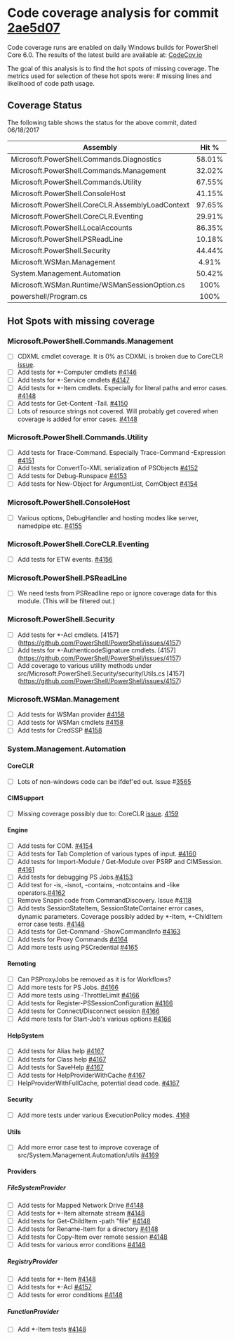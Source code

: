 # Code coverage analysis for commit [2ae5d07](https://codecov.io/gh/PowerShell/PowerShell/tree/c7b959bd6e5356fbbd395f22ba0c6cba49f354f6/src)

Code coverage runs are enabled on daily Windows builds for PowerShell Core 6.0.
The results of the latest build are available at: [CodeCov.io](https://codecov.io/gh/PowerShell/PowerShell)

The goal of this analysis is to find the hot spots of missing coverage.
The metrics used for selection of these hot spots were: # missing lines and likelihood of code path usage.

## Coverage Status

The following table shows the status for the above commit, dated 06/18/2017

| Assembly | Hit % |
| -------- |:-----:|
| Microsoft.PowerShell.Commands.Diagnostics | 58.01% |
| Microsoft.PowerShell.Commands.Management  | 32.02% |
| Microsoft.PowerShell.Commands.Utility | 67.55% | 
| Microsoft.PowerShell.ConsoleHost | 41.15% |
| Microsoft.PowerShell.CoreCLR.AssemblyLoadContext | 97.65% |
| Microsoft.PowerShell.CoreCLR.Eventing | 29.91% |
| Microsoft.PowerShell.LocalAccounts | 86.35% |
| Microsoft.PowerShell.PSReadLine | 10.18% |
| Microsoft.PowerShell.Security | 44.44% |
| Microsoft.WSMan.Management | 4.91% |
| System.Management.Automation | 50.42% |
| Microsoft.WSMan.Runtime/WSManSessionOption.cs | 100% |
| powershell/Program.cs | 100% |

## Hot Spots with missing coverage

### Microsoft.PowerShell.Commands.Management

- [ ] CDXML cmdlet coverage. It is 0% as CDXML is broken due to CoreCLR [issue](https://github.com/dotnet/corefx/issues/18877). 
- [ ] Add tests for *-Computer cmdlets [#4146](https://github.com/PowerShell/PowerShell/issues/4146)
- [ ] Add tests for *-Service cmdlets [#4147](https://github.com/PowerShell/PowerShell/issues/4147)
- [ ] Add tests for *-Item cmdlets. Especially for literal paths and error cases. [#4148](https://github.com/PowerShell/PowerShell/issues/4148)
- [ ] Add tests for Get-Content -Tail. [#4150](https://github.com/PowerShell/PowerShell/issues/4150)
- [ ] Lots of resource strings not covered. Will probably get covered when coverage is added for error cases. [#4148](https://github.com/PowerShell/PowerShell/issues/4148)

### Microsoft.PowerShell.Commands.Utility

- [ ] Add tests for Trace-Command. Especially Trace-Command -Expression [#4151](https://github.com/PowerShell/PowerShell/issues/4151)
- [ ] Add tests for ConvertTo-XML serialization of PSObjects [#4152](https://github.com/PowerShell/PowerShell/issues/4152)
- [ ] Add tests for Debug-Runspace [#4153](https://github.com/PowerShell/PowerShell/issues/4153)
- [ ] Add tests for New-Object for ArgumentList, ComObject [#4154](https://github.com/PowerShell/PowerShell/issues/4154)

### Microsoft.PowerShell.ConsoleHost

- [ ] Various options, DebugHandler and hosting modes like server, namedpipe etc. [#4155](https://github.com/PowerShell/PowerShell/issues/4155)

### Microsoft.PowerShell.CoreCLR.Eventing

- [ ] Add tests for ETW events. [#4156](https://github.com/PowerShell/PowerShell/issues/4156)

### Microsoft.PowerShell.PSReadLine

- [ ] We need tests from PSReadline repo or ignore coverage data for this module. (This will be filtered out.)

### Microsoft.PowerShell.Security

- [ ] Add tests for *-Acl cmdlets. [4157] (https://github.com/PowerShell/PowerShell/issues/4157)
- [ ] Add tests for *-AuthenticodeSignature cmdlets. [4157] (https://github.com/PowerShell/PowerShell/issues/4157)
- [ ] Add coverage to various utility methods under src/Microsoft.PowerShell.Security/security/Utils.cs [4157] (https://github.com/PowerShell/PowerShell/issues/4157)

### Microsoft.WSMan.Management

- [ ] Add tests for WSMan provider [#4158](https://github.com/PowerShell/PowerShell/issues/4158)
- [ ] Add tests for WSMan cmdlets [#4158](https://github.com/PowerShell/PowerShell/issues/4158)
- [ ] Add tests for CredSSP [#4158](https://github.com/PowerShell/PowerShell/issues/4158)

### System.Management.Automation

#### CoreCLR

- [ ] Lots of non-windows code can be ifdef'ed out. Issue #[3565](https://github.com/PowerShell/PowerShell/issues/3565)

#### CIMSupport

- [ ] Missing coverage possibly due to: CoreCLR [issue](https://github.com/dotnet/corefx/issues/18877).
[4159](https://github.com/PowerShell/PowerShell/issues/4159)

#### Engine

- [ ] Add tests for COM. [#4154](https://github.com/PowerShell/PowerShell/issues/4154)
- [ ] Add tests for Tab Completion of various types of input. [#4160](https://github.com/PowerShell/PowerShell/issues/4160)
- [ ] Add tests for Import-Module / Get-Module over PSRP and CIMSession. [#4161](https://github.com/PowerShell/PowerShell/issues/4161)
- [ ] Add tests for debugging PS Jobs.[#4153](https://github.com/PowerShell/PowerShell/issues/4153)
- [ ] Add test for -is, -isnot, -contains, -notcontains and -like operators.[#4162](https://github.com/PowerShell/PowerShell/issues/4162)
- [ ] Remove Snapin code from CommandDiscovery. Issue #[4118](https://github.com/PowerShell/PowerShell/issues/4118)
- [ ] Add tests SessionStateItem, SessionStateContainer error cases, dynamic parameters. Coverage possibly added by *-Item, *-ChildItem error case tests. [#4148](https://github.com/PowerShell/PowerShell/issues/4148)
- [ ] Add tests for Get-Command -ShowCommandInfo [#4163](https://github.com/PowerShell/PowerShell/issues/4163)
- [ ] Add tests for Proxy Commands [#4164](https://github.com/PowerShell/PowerShell/issues/4164)
- [ ] Add more tests using PSCredential [#4165](https://github.com/PowerShell/PowerShell/issues/4165)

#### Remoting

- [ ] Can PSProxyJobs be removed as it is for Workflows?
- [ ] Add more tests for PS Jobs. [#4166](https://github.com/PowerShell/PowerShell/issues/4166)
- [ ] Add more tests using -ThrottleLimit [#4166](https://github.com/PowerShell/PowerShell/issues/4166)
- [ ] Add tests for Register-PSSessionConfiguration [#4166](https://github.com/PowerShell/PowerShell/issues/4166)
- [ ] Add tests for Connect/Disconnect session [#4166](https://github.com/PowerShell/PowerShell/issues/4166)
- [ ] Add more tests for Start-Job's various options [#4166](https://github.com/PowerShell/PowerShell/issues/4166)

#### HelpSystem

- [ ] Add tests for Alias help [#4167](https://github.com/PowerShell/PowerShell/issues/4167)
- [ ] Add tests for Class help [#4167](https://github.com/PowerShell/PowerShell/issues/4167)
- [ ] Add tests for SaveHelp [#4167](https://github.com/PowerShell/PowerShell/issues/4167)
- [ ] Add tests for HelpProviderWithCache [#4167](https://github.com/PowerShell/PowerShell/issues/4167)
- [ ] HelpProviderWithFullCache, potential dead code. [#4167](https://github.com/PowerShell/PowerShell/issues/4167)

#### Security

- [ ] Add more tests under various ExecutionPolicy modes. [4168](https://github.com/PowerShell/PowerShell/issues/4168)

#### Utils

- [ ] Add more error case test to improve coverage of src/System.Management.Automation/utils [#4169](https://github.com/PowerShell/PowerShell/issues/4169)

#### Providers

##### FileSystemProvider

- [ ] Add tests for Mapped Network Drive [#4148](https://github.com/PowerShell/PowerShell/issues/4148)
- [ ] Add tests for *-Item alternate stream [#4148](https://github.com/PowerShell/PowerShell/issues/4148)
- [ ] Add tests for Get-ChildItem -path "file" [#4148](https://github.com/PowerShell/PowerShell/issues/4148)
- [ ] Add tests for Rename-Item for a directory [#4148](https://github.com/PowerShell/PowerShell/issues/4148)
- [ ] Add tests for Copy-Item over remote session [#4148](https://github.com/PowerShell/PowerShell/issues/4148)
- [ ] Add tests for various error conditions [#4148](https://github.com/PowerShell/PowerShell/issues/4148)

##### RegistryProvider

- [ ] Add tests for *-Item [#4148](https://github.com/PowerShell/PowerShell/issues/4148)
- [ ] Add tests for *-Acl [#4157](https://github.com/PowerShell/PowerShell/issues/4157)
- [ ] Add tests for error conditions [#4148](https://github.com/PowerShell/PowerShell/issues/4148)

##### FunctionProvider

- [ ] Add *-Item tests [#4148](https://github.com/PowerShell/PowerShell/issues/4148)
